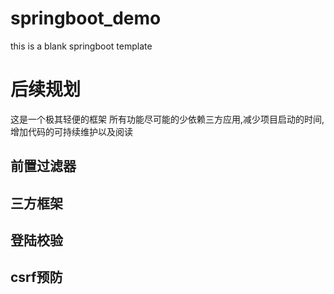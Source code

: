 # springboot_demo
this is a blank  springboot  template

# 后续规划
这是一个极其轻便的框架 所有功能尽可能的少依赖三方应用,减少项目启动的时间,增加代码的可持续维护以及阅读
## 前置过滤器

## 三方框架

## 登陆校验

## csrf预防
